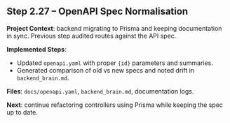 ## Step 2.27 – OpenAPI Spec Normalisation

**Project Context**: backend migrating to Prisma and keeping documentation in sync. Previous step audited routes against the API spec.

**Implemented Steps**:
- Updated `openapi.yaml` with proper `{id}` parameters and summaries.
- Generated comparison of old vs new specs and noted drift in `backend_brain.md`.

**Files**: `docs/openapi.yaml`, `backend_brain.md`, documentation logs.

**Next**: continue refactoring controllers using Prisma while keeping the spec up to date.
